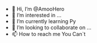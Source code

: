 - 👋 Hi, I’m @AmooHero
- 👀 I’m interested in ...
- 🌱 I’m currently learning Py
- 💞️ I’m looking to collaborate on ...
- 📫 How to reach me You Can`t

<!---
AmooHero/AmooHero is a ✨ special ✨ repository because its `README.md` (this file) appears on your GitHub profile.
You can click the Preview link to take a look at your changes.
--->
